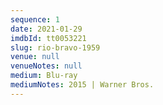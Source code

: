 ```yaml
---
sequence: 1
date: 2021-01-29
imdbId: tt0053221
slug: rio-bravo-1959
venue: null
venueNotes: null
medium: Blu-ray
mediumNotes: 2015 | Warner Bros.
---
```


